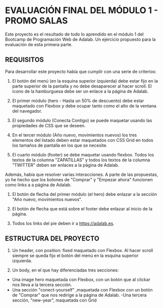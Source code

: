 # EVALUACIÓN FINAL DEL MÓDULO 1 - PROMO SALAS

Este proyecto es el resultado de todo lo aprendido en el módulo 1 del Bootcamp de Programación Web de Adalab. Un ejercicio propuesto para la evaluación de esta primera parte.

## REQUISITOS

Para desarrollar este proyecto había que cumplir con una serie de criterios:

1. El botón del menú (en la esquina superior izquierda) debe estar fijo en la parte superior de la pantalla y no debe desaparecer al hacer scroll. El icono de la hamburguesa debe ser un enlace a la página de Adalab.

2. El primer módulo (hero - Hasta un 50% de descuento) debe estar maquetado con Flexbox y debe ocupar tanto como el alto de la ventana del navegador.

3. El segundo módulo (Conecta Contigo) se puede maquetar usando las propiedades de CSS que se deseen.

4. En el tercer módulo (Año nuevo, movimientos nuevos) los tres elementos del listado deben estar maquetados con CSS Grid en todos los tamaños de pantalla en los que se necesite.

5. El cuarto módulo (footer) se debe maquetar usando flexbox. Todos los textos de la columna "ZAPATILLAS" y todos los textos de la columna "TWITTER" deben ser enlaces a la página de Adalab.

Además, había que resolver varias interacciones. A parte de las propuestas, yo he hecho que los botones de "Comprar" y "Empezar ahora" funcionen como links a a página de Adalab.

1. El botón de flecha del primer módulo (el hero) debe enlazar a la sección "Año nuevo, movimientos nuevos".

2. El botón de flecha que está sobre el footer debe enlazar al inicio de la página.

3. Todos los links del pie deben ir a https://adalab.es.

## ESTRUCTURA DEL PROYECTO

1. Un header, con position: fixed maquetado con Flexbox. Al hacer scroll siempre se queda fijo el botón del menú en la esquina superior izquierda.

2. Un body, en el que hay diferenciadas tres secciones:

- Una image hero maquetada con Flexbox, con un botón que al clickar nos lleva a la tercera sección.
- Una sección "conect-yourself" ,maquetada con Flexbox con un botón de "Comprar" que nos redirige a la página de Adalab.
  -Una tercera sección, "new-year", maquetada con Grid
